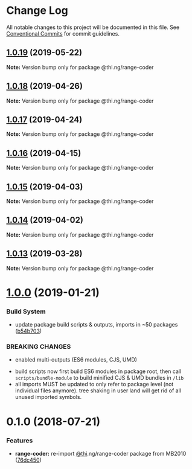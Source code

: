# Change Log

All notable changes to this project will be documented in this file.
See [Conventional Commits](https://conventionalcommits.org) for commit guidelines.

## [1.0.19](https://github.com/thi-ng/umbrella/compare/@thi.ng/range-coder@1.0.18...@thi.ng/range-coder@1.0.19) (2019-05-22)

**Note:** Version bump only for package @thi.ng/range-coder





## [1.0.18](https://github.com/thi-ng/umbrella/compare/@thi.ng/range-coder@1.0.17...@thi.ng/range-coder@1.0.18) (2019-04-26)

**Note:** Version bump only for package @thi.ng/range-coder





## [1.0.17](https://github.com/thi-ng/umbrella/compare/@thi.ng/range-coder@1.0.16...@thi.ng/range-coder@1.0.17) (2019-04-24)

**Note:** Version bump only for package @thi.ng/range-coder





## [1.0.16](https://github.com/thi-ng/umbrella/compare/@thi.ng/range-coder@1.0.15...@thi.ng/range-coder@1.0.16) (2019-04-15)

**Note:** Version bump only for package @thi.ng/range-coder





## [1.0.15](https://github.com/thi-ng/umbrella/compare/@thi.ng/range-coder@1.0.14...@thi.ng/range-coder@1.0.15) (2019-04-03)

**Note:** Version bump only for package @thi.ng/range-coder





## [1.0.14](https://github.com/thi-ng/umbrella/compare/@thi.ng/range-coder@1.0.13...@thi.ng/range-coder@1.0.14) (2019-04-02)

**Note:** Version bump only for package @thi.ng/range-coder





## [1.0.13](https://github.com/thi-ng/umbrella/compare/@thi.ng/range-coder@1.0.12...@thi.ng/range-coder@1.0.13) (2019-03-28)

**Note:** Version bump only for package @thi.ng/range-coder







# [1.0.0](https://github.com/thi-ng/umbrella/compare/@thi.ng/range-coder@0.1.28...@thi.ng/range-coder@1.0.0) (2019-01-21)


### Build System

* update package build scripts & outputs, imports in ~50 packages ([b54b703](https://github.com/thi-ng/umbrella/commit/b54b703))


### BREAKING CHANGES

* enabled multi-outputs (ES6 modules, CJS, UMD)

- build scripts now first build ES6 modules in package root, then call
  `scripts/bundle-module` to build minified CJS & UMD bundles in `/lib`
- all imports MUST be updated to only refer to package level
  (not individual files anymore). tree shaking in user land will get rid of
  all unused imported symbols.


<a name="0.1.0"></a>
# 0.1.0 (2018-07-21)


### Features

* **range-coder:** re-import [@thi](https://github.com/thi).ng/range-coder package from MB2010 ([76dc450](https://github.com/thi-ng/umbrella/commit/76dc450))
